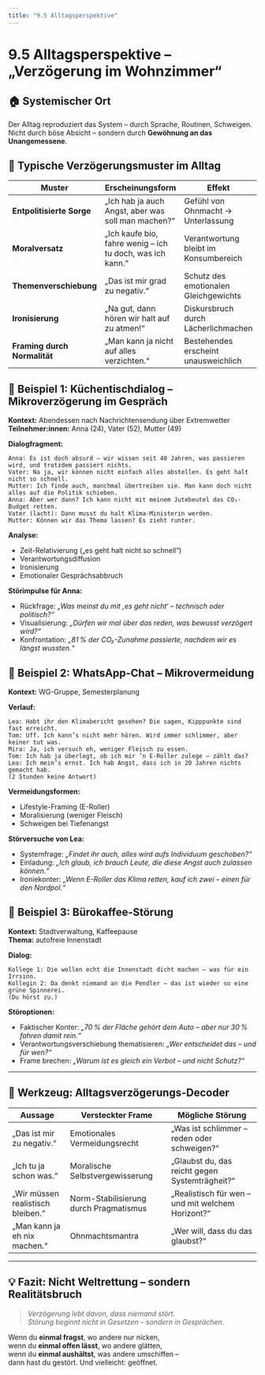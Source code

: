 ```yaml
---
title: "9.5 Alltagsperspektive"
---
```


# 9.5 Alltagsperspektive – „Verzögerung im Wohnzimmer“

## 🏠 Systemischer Ort

Der Alltag reproduziert das System – durch Sprache, Routinen, Schweigen.\
Nicht durch böse Absicht – sondern durch **Gewöhnung an das Unangemessene**.

## 🧩 Typische Verzögerungsmuster im Alltag

| Muster                       | Erscheinungsform                                          | Effekt                                |
| ---------------------------- | --------------------------------------------------------- | ------------------------------------- |
| **Entpolitisierte Sorge**    | „Ich hab ja auch Angst, aber was soll man machen?“        | Gefühl von Ohnmacht → Unterlassung    |
| **Moralversatz**             | „Ich kaufe bio, fahre wenig – ich tu doch, was ich kann.“ | Verantwortung bleibt im Konsumbereich |
| **Themenverschiebung**       | „Das ist mir grad zu negativ.“                            | Schutz des emotionalen Gleichgewichts |
| **Ironisierung**             | „Na gut, dann hören wir halt auf zu atmen!“               | Diskursbruch durch Lächerlichmachen   |
| **Framing durch Normalität** | „Man kann ja nicht auf alles verzichten.“                 | Bestehendes erscheint unausweichlich  |

## 🔧 Beispiel 1: Küchentischdialog – Mikroverzögerung im Gespräch

**Kontext:** Abendessen nach Nachrichtensendung über Extremwetter\
**Teilnehmer:innen:** Anna (24), Vater (52), Mutter (49)

**Dialogfragment:**

```
Anna: Es ist doch absurd – wir wissen seit 40 Jahren, was passieren wird, und trotzdem passiert nichts.
Vater: Na ja, wir können nicht einfach alles abstellen. Es geht halt nicht so schnell.
Mutter: Ich finde auch, manchmal übertreiben sie. Man kann doch nicht alles auf die Politik schieben.
Anna: Aber wer dann? Ich kann nicht mit meinem Jutebeutel das CO₂-Budget retten.
Vater (lacht): Dann musst du halt Klima-Ministerin werden.
Mutter: Können wir das Thema lassen? Es zieht runter.
```

**Analyse:**

- Zeit-Relativierung („es geht halt nicht so schnell“)
- Verantwortungsdiffusion
- Ironisierung
- Emotionaler Gesprächsabbruch

**Störimpulse für Anna:**

- Rückfrage: _„Was meinst du mit ‚es geht nicht‘ – technisch oder politisch?“_
- Visualisierung: _„Dürfen wir mal über das reden, was bewusst verzögert wird?“_
- Konfrontation: _„81 % der CO₂-Zunahme passierte, nachdem wir es längst wussten.“_

## 🔧 Beispiel 2: WhatsApp-Chat – Mikrovermeidung

**Kontext:** WG-Gruppe, Semesterplanung

**Verlauf:**

```
Lea: Habt ihr den Klimabericht gesehen? Die sagen, Kipppunkte sind fast erreicht.
Tom: Uff. Ich kann’s nicht mehr hören. Wird immer schlimmer, aber keiner tut was.
Mira: Ja, ich versuch eh, weniger Fleisch zu essen.
Tom: Ich hab ja überlegt, ob ich mir ’n E-Roller zulege – zählt das?
Lea: Ich mein’s ernst. Ich hab Angst, dass ich in 20 Jahren nichts gemacht hab.
(2 Stunden keine Antwort)
```

**Vermeidungsformen:**

- Lifestyle-Framing (E-Roller)
- Moralisierung (weniger Fleisch)
- Schweigen bei Tiefenangst

**Störversuche von Lea:**

- Systemfrage: _„Findet ihr auch, alles wird aufs Individuum geschoben?“_
- Einladung: _„Ich glaub, ich brauch Leute, die diese Angst auch zulassen können.“_
- Ironiekonter: _„Wenn E-Roller das Klima retten, kauf ich zwei – einen für den Nordpol.“_

## 🔧 Beispiel 3: Bürokaffee-Störung

**Kontext:** Stadtverwaltung, Kaffeepause\
**Thema:** autofreie Innenstadt

**Dialog:**

```
Kollege 1: Die wollen echt die Innenstadt dicht machen – was für ein Irrsinn.
Kollegin 2: Da denkt niemand an die Pendler – das ist wieder so eine grüne Spinnerei.
(Du hörst zu.)
```

**Störoptionen:**

- Faktischer Konter: _„70 % der Fläche gehört dem Auto – aber nur 30 % fahren damit rein.“_
- Verantwortungsverschiebung thematisieren: _„Wer entscheidet das – und für wen?“_
- Frame brechen: _„Warum ist es gleich ein Verbot – und nicht Schutz?“_

---

## 📂 Werkzeug: Alltagsverzögerungs-Decoder

| Aussage                           | Versteckter Frame                      | Mögliche Störung                                  |
| --------------------------------- | -------------------------------------- | ------------------------------------------------- |
| „Das ist mir zu negativ.“         | Emotionales Vermeidungsrecht           | „Was ist schlimmer – reden oder schweigen?“       |
| „Ich tu ja schon was.“            | Moralische Selbstvergewisserung        | „Glaubst du, das reicht gegen Systemträgheit?“    |
| „Wir müssen realistisch bleiben.“ | Norm-Stabilisierung durch Pragmatismus | „Realistisch für wen – und mit welchem Horizont?“ |
| „Man kann ja eh nix machen.“      | Ohnmachtsmantra                        | „Wer will, dass du das glaubst?“                  |

---

## 💡 Fazit: Nicht Weltrettung – sondern Realitätsbruch

> _Verzögerung lebt davon, dass niemand stört._\
> _Störung beginnt nicht in Gesetzen – sondern in Gesprächen._

Wenn du **einmal fragst**, wo andere nur nicken,\
wenn du **einmal offen lässt**, wo andere glätten,\
wenn du **einmal aushältst**, was andere umschiffen –\
dann hast du gestört. Und vielleicht: geöffnet.

<Footer />
